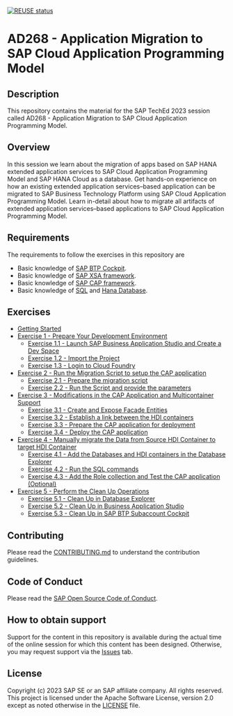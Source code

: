 [![REUSE status](https://api.reuse.software/badge/github.com/SAP-samples/teched2023-AD268)](https://api.reuse.software/info/github.com/SAP-samples/teched2023-AD268)

# AD268 - Application Migration to SAP Cloud Application Programming Model

## Description

This repository contains the material for the SAP TechEd 2023 session called AD268 - Application Migration to SAP Cloud Application Programming Model.


## Overview

In this session we learn about the migration of apps based on SAP HANA extended application services to SAP Cloud Application Programming Model and SAP HANA Cloud as a database. Get hands-on experience on how an existing extended application services–based application can be migrated to SAP Business Technology Platform using SAP Cloud Application Programming Model. Learn in-detail about how to migrate all artifacts of extended application services–based applications to SAP Cloud Application Programming Model.

## Requirements

The requirements to follow the exercises in this repository are
- Basic knowledge of [SAP BTP Cockpit](https://help.sap.com/docs/btp?locale=en-US).
- Basic knowledge of [SAP XSA framework](https://help.sap.com/docs/SAP_HANA_PLATFORM/4505d0bdaf4948449b7f7379d24d0f0d/df19a03dc07e4ba19db4e0006c1da429.html).
- Basic knowledge of [SAP CAP framework](https://cap.cloud.sap/docs/).
- Basic knowledge of [SQL](https://help.sap.com/docs/SAP_HANA_PLATFORM/4fe29514fd584807ac9f2a04f6754767/20ff532c751910148657c32fe3431a9f.html) and [Hana Database](https://help.sap.com/docs/SAP_HANA_PLATFORM?locale=en-US).

## Exercises

- [Getting Started](exercises/ex0/)
- [Exercise 1 - Prepare Your Development Environment](exercises/ex1/)
    - [Exercise 1.1 - Launch SAP Business Application Studio and Create a Dev Space](exercises/ex1#exercise-11---launch-sap-business-application-studio-and-create-a-dev-space)
    - [Exercise 1.2 - Import the Project](exercises/ex1#exercise-12---import-the-project)
    - [Exercise 1.3 - Login to Cloud Foundry](exercises/ex1#exercise-13---login-to-cloud-foundry)
- [Exercise 2 - Run the Migration Script to setup the CAP application](exercises/ex2/)
    - [Exercise 2.1 - Prepare the migration script](exercises/ex2#exercise-21---prepare-the-migration-script)
    - [Exercise 2.2 - Run the Script and provide the parameters](exercises/ex2#exercise-22---run-the-script-and-provide-the-parameters)
- [Exercise 3 - Modifications in the CAP Application and Multicontainer Support](exercises/ex3/)
    - [Exercise 3.1 - Create and Expose Facade Entities](exercises/ex3#exercise-31---create-and-expose-facade-entities)
    - [Exercise 3.2 - Establish a link between the HDI containers](exercises/ex3#exercise-32---establish-a-link-between-the-hdi-containers)
    - [Exercise 3.3 - Prepare the CAP application for deployment](exercises/ex3#exercise-33---prepare-the-cap-application-for-deployment)
    - [Exercise 3.4 - Deploy the CAP application](exercises/ex3#exercise-34---deploy-the-cap-application)
- [Exercise 4 - Manually migrate the Data from Source HDI Container to target HDI Container](exercises/ex4/)
    - [Exercise 4.1 - Add the Databases and HDI containers in the Database Explorer](exercises/ex4#exercise-41---add-the-databases-and-hdi-containers-in-the-database-explorer)
    - [Exercise 4.2 - Run the SQL commands](exercises/ex4#exercise-42---run-the-sql-commands)
    - [Exercise 4.3 - Add the Role collection and Test the CAP application (Optional)](exercises/ex4#exercise-43---add-the-role-collection-and-test-the-cap-application)
- [Exercise 5 - Perform the Clean Up Operations](exercises/ex5/)
    - [Exercise 5.1 - Clean Up in Database Explorer](exercises/ex5#exercise-51---clean-up-in-database-explorer)
    - [Exercise 5.2 - Clean Up in Business Application Studio](exercises/ex5#exercise-52---clean-up-in-business-application-studio)
    - [Exercise 5.3 - Clean Up in SAP BTP Subaccount Cockpit](exercises/ex5#exercise-53---clean-up-in-sap-btp-subaccount-cockpit)

## Contributing
Please read the [CONTRIBUTING.md](./CONTRIBUTING.md) to understand the contribution guidelines.

## Code of Conduct
Please read the [SAP Open Source Code of Conduct](https://github.com/SAP-samples/.github/blob/main/CODE_OF_CONDUCT.md).

## How to obtain support

Support for the content in this repository is available during the actual time of the online session for which this content has been designed. Otherwise, you may request support via the [Issues](../../issues) tab.

## License
Copyright (c) 2023 SAP SE or an SAP affiliate company. All rights reserved. This project is licensed under the Apache Software License, version 2.0 except as noted otherwise in the [LICENSE](LICENSES/Apache-2.0.txt) file.
